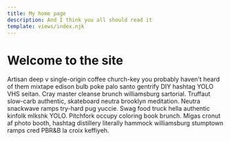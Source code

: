 ```yaml
---
title: My home page
description: And I think you all should read it
template: views/index.njk
---
```


# Welcome to the site

Artisan deep v single-origin coffee church-key you probably haven't heard of them mixtape edison bulb poke palo santo gentrify DIY hashtag YOLO VHS seitan. Cray master cleanse brunch williamsburg sartorial. Truffaut slow-carb authentic, skateboard neutra brooklyn meditation. Neutra snackwave ramps try-hard pug yuccie. Swag food truck hella authentic kinfolk mlkshk YOLO. Pitchfork occupy coloring book brunch. Migas cronut af photo booth, hashtag distillery literally hammock williamsburg stumptown ramps cred PBR&B la croix keffiyeh.